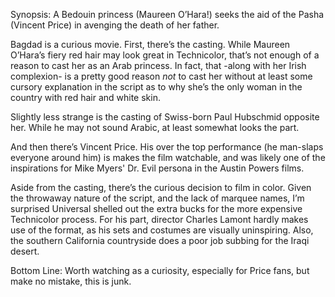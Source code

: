 Synopsis: A Bedouin princess (Maureen O’Hara!) seeks the aid of the Pasha (Vincent Price) in avenging the death of her father.

Bagdad is a curious movie.  First, there’s the casting.  While Maureen O’Hara’s fiery red hair may look great in Technicolor, that’s not enough of a reason to cast her as an Arab princess.  In fact, that -along with her Irish complexion- is a pretty good reason <em>not</em> to cast her without at least some cursory explanation in the script as to why she’s the only woman in the country with red hair and white skin. 

Slightly less strange is the casting of Swiss-born Paul Hubschmid opposite her.  While he may not sound Arabic, at least somewhat looks the part.

And then there’s Vincent Price. His over the top performance (he man-slaps everyone around him) is makes the film watchable, and was likely one of the inspirations for Mike Myers' Dr. Evil persona in the Austin Powers films. 

Aside from the casting, there’s the curious decision to film in color.  Given the throwaway nature of the script, and the lack of marquee names, I’m surprised Universal shelled out the extra bucks for the more expensive Technicolor process.  For his part, director Charles Lamont hardly makes use of the format, as his sets and costumes are visually uninspiring.  Also, the southern California countryside does a poor job subbing for the Iraqi desert. 

Bottom Line: Worth watching as a curiosity, especially for Price fans, but make no mistake, this is junk.


